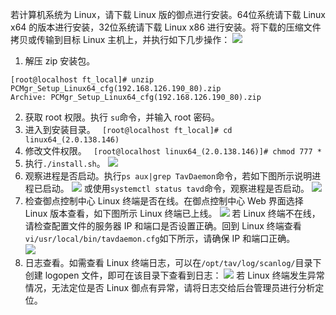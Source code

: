 若计算机系统为 Linux，请下载 Linux 版的御点进行安装。64位系统请下载 Linux x64 的版本进行安装，32位系统请下载 Linux x86 进行安装。将下载的压缩文件拷贝或传输到目标 Linux 主机上，并执行如下几步操作：
![](https://main.qcloudimg.com/raw/9965bda7e1ef45616fdf40232de59ef0.png)
1. 解压 zip 安装包。
```
[root@localhost ft_local]# unzip
PCMgr_Setup_Linux64_cfg(192.168.126.190_80).zip
Archive: PCMgr_Setup_Linux64_cfg(192.168.126.190_80).zip
```
2. 获取 root 权限。执行 `su`命令，并输入 root 密码。
3. 进入到安装目录。
` [root@localhost ft_local]# cd linux64_(2.0.138.146)`
4. 修改文件权限。
` [root@localhost linux64_(2.0.138.146)]# chmod 777 *`
5. 执行`./install.sh`。
![](https://main.qcloudimg.com/raw/499428d1fa11aec843e1f9d6754b7cd3.png)
6. 观察进程是否启动。执行`ps aux|grep TavDaemon`命令，若如下图所示说明进程已启动。
![](https://main.qcloudimg.com/raw/f9dc60baf693ae8efb89c41054b77f5c.png)
或使用`systemctl status tavd`命令，观察进程是否启动。
![](https://main.qcloudimg.com/raw/6b1937b01ae1044d21c2a0bfe22a3d0c.png)
7. 检查御点控制中心 Linux 终端是否在线。在御点控制中心 Web 界面选择 Linux 版本查看，如下图所示 Linux 终端已上线。
![](https://main.qcloudimg.com/raw/9de18780439123e23476f2c4c4edc22d.png)
若 Linux 终端不在线，请检查配置文件的服务器 IP 和端口是否设置正确。回到 Linux 终端查看`vi/usr/local/bin/tavdaemon.cfg`如下所示，请确保 IP 和端口正确。  
![](https://main.qcloudimg.com/raw/34f3efa5c85cbd90e469212b129a071a.png)
8. 日志查看。如需查看 Linux 终端日志，可以在`/opt/tav/log/scanlog/`目录下创建 logopen 文件，即可在该目录下查看到日志：
![](https://main.qcloudimg.com/raw/afbff95ed396c4f3b8f07cb39aac5595.png)
若 Linux 终端发生异常情况，无法定位是否 Linux 御点有异常，请将日志交给后台管理员进行分析定位。
